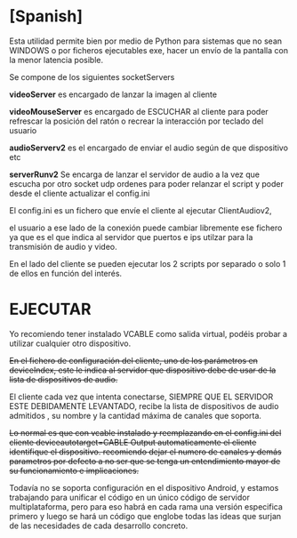 
# [Spanish]

  

Esta utilidad permite bien por medio de Python para sistemas que no sean WINDOWS o por ficheros ejecutables exe, hacer un envío de la pantalla con la menor latencia posible.

  
  

Se compone de los siguientes socketServers

  

**videoServer** es encargado de lanzar la imagen al cliente

  

**videoMouseServer** es encargado de ESCUCHAR al cliente para poder refrescar la posición del ratón o recrear la interacción por teclado del usuario

  

**audioServerv2** es el encargado de enviar el audio según de que dispositivo etc

  

**serverRunv2** Se encarga de lanzar el servidor de audio a la vez que escucha por otro socket udp ordenes para poder relanzar el script y poder desde el cliente actualizar el config.ini

  

El config.ini es un fichero que envíe el cliente al ejecutar ClientAudiov2,

el usuario a ese lado de la conexión puede cambiar libremente ese fichero ya que es el que indica al servidor que puertos e ips utilzar para la transmisión de audio y video.

  

En el lado del cliente se pueden ejecutar los 2 scripts por separado o solo 1 de ellos en función del interés.

  
  

# EJECUTAR

  

Yo recomiendo tener instalado VCABLE como salida virtual, podéis probar a utilizar cualquier otro dispositivo.

  

~~En el fichero de configuración del cliente, uno de los parámetros en deviceIndex, este le indica al servidor que dispositivo debe de usar de la lista de dispositivos de audio.~~

  

El cliente cada vez que intenta conectarse, SIEMPRE QUE EL SERVIDOR ESTE DEBIDAMENTE LEVANTADO, recibe la lista de dispositivos de audio admitidos , su nombre y la cantidad máxima de canales que soporta.

  

~~Lo normal es que con vcable instalado y reemplazando en el config.ini del cliente deviceautotarget=CABLE Output automaticamente el cliente identifique el dispositivo. recomiendo dejar el numero de canales y demás parametros por defecto a no ser que se tenga un entendimiento mayor de su funcionamiento e implicaciones.~~

Todavía no se soporta configuración en el dispositivo Android, y estamos trabajando para unificar el código en un único código de servidor multiplataforma, pero para eso habrá en cada rama una versión especifica primero y luego se hará un código que englobe todas las ideas que surjan de las necesidades de cada desarrollo concreto.